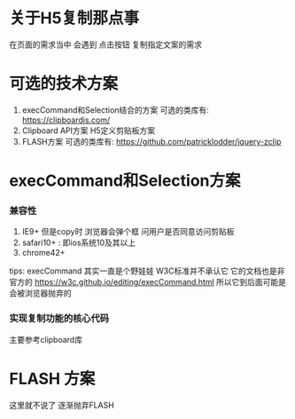 # 关于H5复制那点事

在页面的需求当中 会遇到 点击按钮 复制指定文案的需求

# 可选的技术方案 

1. execCommand和Selection结合的方案 可选的类库有: https://clipboardjs.com/
2. Clipboard API方案 H5定义剪贴板方案 
3. FLASH方案 可选的类库有: https://github.com/patricklodder/jquery-zclip

# execCommand和Selection方案


### 兼容性

1. IE9+ 但是copy时 浏览器会弹个框 问用户是否同意访问剪贴板
2. safari10+ : 即ios系统10及其以上
3. chrome42+

tips: execCommand 其实一直是个野娃娃 W3C标准并不承认它 它的文档也是非官方的 https://w3c.github.io/editing/execCommand.html 所以它到后面可能是会被浏览器抛弃的



### 实现复制功能的核心代码

主要参考clipboard库 

# FLASH 方案

这里就不说了 逐渐抛弃FLASH